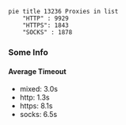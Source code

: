 
```mermaid
pie title 13236 Proxies in list
    "HTTP" : 9929
    "HTTPS": 1843
    "SOCKS" : 1878
```

### Some Info
#### Average Timeout

- mixed: 3.0s
- http: 1.3s
- https: 8.1s
- socks: 6.5s